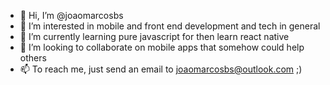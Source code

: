 - 👋 Hi, I’m @joaomarcosbs
- 👀 I’m interested in mobile and front end development and tech in general
- 🌱 I’m currently learning pure javascript for then learn react native
- 💞️ I’m looking to collaborate on mobile apps that somehow could help others
- 📫 To reach me, just send an email to joaomarcosbs@outlook.com ;)

<!---
joaomarcosbs/joaomarcosbs is a ✨ special ✨ repository because its `README.md` (this file) appears on your GitHub profile.
You can click the Preview link to take a look at your changes.
--->
